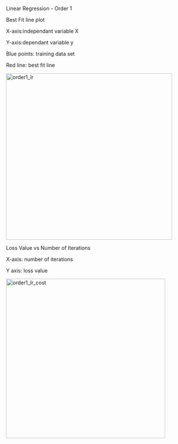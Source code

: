 Linear Regression - Order 1


Best Fit line plot

X-axis:independant variable X

Y-axis:dependant variable y

Blue points: training data set

Red line: best fit line

<img width="455" alt="order1_lr" src="https://user-images.githubusercontent.com/84333538/130120992-23590c23-35fb-4708-a102-eed6ad0aca2f.png">

Loss Value vs Number of Iterations

X-axis: number of iterations

Y axis: loss value

<img width="436" alt="order1_lr_cost" src="https://user-images.githubusercontent.com/84333538/130121532-4d43542d-d834-4405-b3c2-086fe7a7b132.png">

